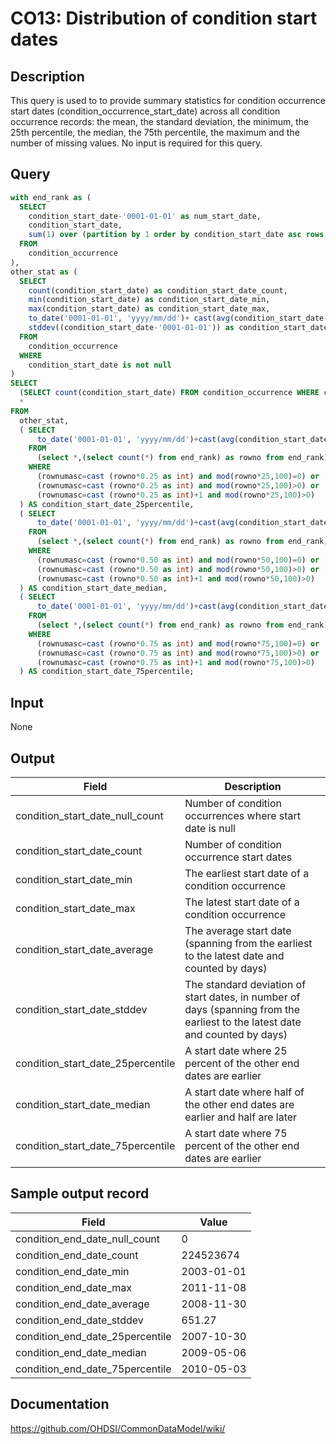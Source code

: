 <!---
Group:condition occurrence
Name:CO13 Distribution of condition start dates
Author:Patrick Ryan
CDM Version: 5.0
-->

# CO13: Distribution of condition start dates

## Description
This query is used to to provide summary statistics for condition occurrence start dates (condition_occurrence_start_date) across all condition occurrence records: the mean, the standard deviation, the minimum, the 25th percentile, the median, the 75th percentile, the maximum and the number of missing values. No input is required for this query.

## Query
```sql
with end_rank as (
  SELECT
    condition_start_date-'0001-01-01' as num_start_date,
    condition_start_date,
    sum(1) over (partition by 1 order by condition_start_date asc rows between unbounded preceding and current row) as rownumasc
  FROM
    condition_occurrence
),
other_stat as (
  SELECT
    count(condition_start_date) as condition_start_date_count,
    min(condition_start_date) as condition_start_date_min,
    max(condition_start_date) as condition_start_date_max,
    to_date('0001-01-01', 'yyyy/mm/dd')+ cast(avg(condition_start_date-'0001-01-01') as int) as condition_start_date_average,
    stddev((condition_start_date-'0001-01-01')) as condition_start_date_stddev
  FROM
    condition_occurrence
  WHERE
    condition_start_date is not null
)
SELECT
  (SELECT count(condition_start_date) FROM condition_occurrence WHERE condition_start_date is null) AS condition_start_date_null_count,
  *
FROM
  other_stat,
  ( SELECT
      to_date('0001-01-01', 'yyyy/mm/dd')+cast(avg(condition_start_date-'0001-01-01') as int) AS condition_start_date_25percentile
    FROM
      (select *,(select count(*) from end_rank) as rowno from end_rank)
    WHERE
      (rownumasc=cast (rowno*0.25 as int) and mod(rowno*25,100)=0) or
      (rownumasc=cast (rowno*0.25 as int) and mod(rowno*25,100)>0) or
      (rownumasc=cast (rowno*0.25 as int)+1 and mod(rowno*25,100)>0)
  ) AS condition_start_date_25percentile,
  ( SELECT
      to_date('0001-01-01', 'yyyy/mm/dd')+cast(avg(condition_start_date-'0001-01-01') as int) as condition_start_date_median
    FROM
      (select *,(select count(*) from end_rank) as rowno from end_rank)
    WHERE
      (rownumasc=cast (rowno*0.50 as int) and mod(rowno*50,100)=0) or
      (rownumasc=cast (rowno*0.50 as int) and mod(rowno*50,100)>0) or
      (rownumasc=cast (rowno*0.50 as int)+1 and mod(rowno*50,100)>0)
  ) AS condition_start_date_median,
  ( SELECT
      to_date('0001-01-01', 'yyyy/mm/dd')+cast(avg(condition_start_date-'0001-01-01') as int) as condition_start_date_75percentile
    FROM
      (select *,(select count(*) from end_rank) as rowno from end_rank)
    WHERE
      (rownumasc=cast (rowno*0.75 as int) and mod(rowno*75,100)=0) or
      (rownumasc=cast (rowno*0.75 as int) and mod(rowno*75,100)>0) or
      (rownumasc=cast (rowno*0.75 as int)+1 and mod(rowno*75,100)>0)
  ) AS condition_start_date_75percentile;
```

## Input

None

## Output

| Field |  Description |
| --- | --- |
| condition_start_date_null_count | Number of condition occurrences where start date is null |
| condition_start_date_count | Number of condition occurrence start dates |
| condition_start_date_min | The earliest start date of a condition occurrence |
| condition_start_date_max | The latest start date of a condition occurrence |
| condition_start_date_average | The average start date (spanning from the earliest to the latest date and counted by days) |
| condition_start_date_stddev | The standard deviation of start dates, in number of days (spanning from the earliest to the latest date and counted by days) |
| condition_start_date_25percentile | A start date where 25 percent of the other end dates are earlier |
| condition_start_date_median | A start date where half of the other end dates are earlier and half are later |
| condition_start_date_75percentile | A start date where 75 percent of the other end dates are earlier |

## Sample output record

|  Field |  Value |
| --- | --- |
| condition_end_date_null_count | 0 |
| condition_end_date_count | 224523674 |
| condition_end_date_min | 2003-01-01 |
| condition_end_date_max | 2011-11-08 |
| condition_end_date_average | 2008-11-30 |
| condition_end_date_stddev | 651.27 |
| condition_end_date_25percentile | 2007-10-30 |
| condition_end_date_median | 2009-05-06 |
| condition_end_date_75percentile | 2010-05-03 |


## Documentation
https://github.com/OHDSI/CommonDataModel/wiki/
